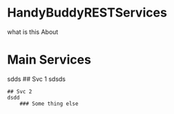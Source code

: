 # HandyBuddyRESTServices
what is this About

# Main Services
sdds
    ## Svc 1
    sdsds
    
    ## Svc 2
    dsdd
        ### Some thing else
